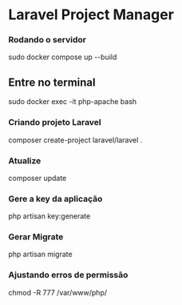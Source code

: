 # Laravel Project Manager

### Rodando o servidor
sudo docker compose up --build

## Entre no terminal
sudo docker exec -it php-apache bash

### Criando projeto Laravel
composer create-project laravel/laravel .

### Atualize
composer update

### Gere a key da aplicação
php artisan key:generate 

### Gerar Migrate
php artisan migrate

### Ajustando erros de permissão
chmod -R 777 /var/www/php/